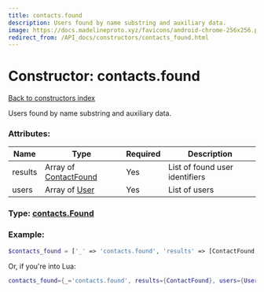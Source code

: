 ```yaml
---
title: contacts.found
description: Users found by name substring and auxiliary data.
image: https://docs.madelineproto.xyz/favicons/android-chrome-256x256.png
redirect_from: /API_docs/constructors/contacts_found.html
---
```

# Constructor: contacts.found  
[Back to constructors index](index.md)



Users found by name substring and auxiliary data.

### Attributes:

| Name     |    Type       | Required | Description |
|----------|---------------|----------|-------------|
|results|Array of [ContactFound](../types/ContactFound.md) | Yes|List of found user identifiers|
|users|Array of [User](../types/User.md) | Yes|List of users|



### Type: [contacts.Found](../types/contacts.Found.md)


### Example:

```php
$contacts_found = ['_' => 'contacts.found', 'results' => [ContactFound, ContactFound], 'users' => [User, User]];
```  


Or, if you're into Lua:

```lua
contacts_found={_='contacts.found', results={ContactFound}, users={User}}

```


